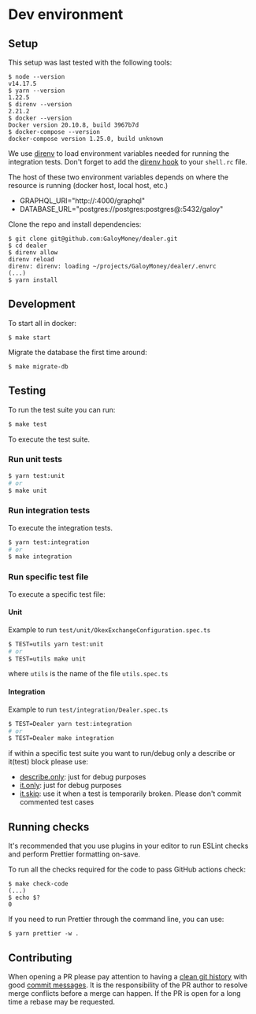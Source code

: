 # Dev environment

## Setup

This setup was last tested with the following tools:
```
$ node --version
v14.17.5
$ yarn --version
1.22.5
$ direnv --version
2.21.2
$ docker --version
Docker version 20.10.8, build 3967b7d
$ docker-compose --version
docker-compose version 1.25.0, build unknown
```

We use [direnv](https://direnv.net) to load environment variables needed for running the integration tests.
Don't forget to add the [direnv hook](https://direnv.net/docs/hook.html) to your `shell.rc` file.

The host of these two environment variables depends on where the resource is running (docker host, local host, etc.)
- GRAPHQL_URI="http://<host>:4000/graphql"
- DATABASE_URL="postgres://postgres:postgres@<host>:5432/galoy"


Clone the repo and install dependencies:
```
$ git clone git@github.com:GaloyMoney/dealer.git
$ cd dealer
$ direnv allow
direnv reload
direnv: direnv: loading ~/projects/GaloyMoney/dealer/.envrc
(...)
$ yarn install
```

## Development

To start all in docker:
```
$ make start
```

Migrate the database the first time around:
```
$ make migrate-db
```


## Testing

To run the test suite you can run:

```bash
$ make test
```
To execute the test suite.

### Run unit tests

```bash
$ yarn test:unit
# or
$ make unit
```

### Run integration tests

To execute the integration tests.

```bash
$ yarn test:integration
# or
$ make integration
```

### Run specific test file

To execute a specific test file:

#### Unit

Example to run `test/unit/OkexExchangeConfiguration.spec.ts`

```bash
$ TEST=utils yarn test:unit
# or
$ TEST=utils make unit
```
where `utils` is the name of the file `utils.spec.ts`

#### Integration

Example to run `test/integration/Dealer.spec.ts`

```bash
$ TEST=Dealer yarn test:integration
# or
$ TEST=Dealer make integration
```

if within a specific test suite you want to run/debug only a describe or it(test) block please use:
* [describe.only](https://jestjs.io/docs/api#describeonlyname-fn): just for debug purposes
* [it.only](https://jestjs.io/docs/api#testonlyname-fn-timeout): just for debug purposes
* [it.skip](https://jestjs.io/docs/api#testskipname-fn): use it when a test is temporarily broken. Please don't commit commented test cases

## Running checks

It's recommended that you use plugins in your editor to run ESLint checks and perform Prettier formatting on-save.

To run all the checks required for the code to pass GitHub actions check:

```
$ make check-code
(...)
$ echo $?
0
```

If you need to run Prettier through the command line, you can use:

```
$ yarn prettier -w .
```

## Contributing

When opening a PR please pay attention to having a [clean git history](https://medium.com/@catalinaturlea/clean-git-history-a-step-by-step-guide-eefc0ad8696d) with good [commit messages](https://tbaggery.com/2008/04/19/a-note-about-git-commit-messages.html).
It is the responsibility of the PR author to resolve merge conflicts before a merge can happen. If the PR is open for a long time a rebase may be requested.

